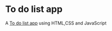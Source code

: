 # To do list app
A <a href="https://jaidan22.github.io/To-do-list-app/">To do list app</a> using HTML,CSS and JavaScript
